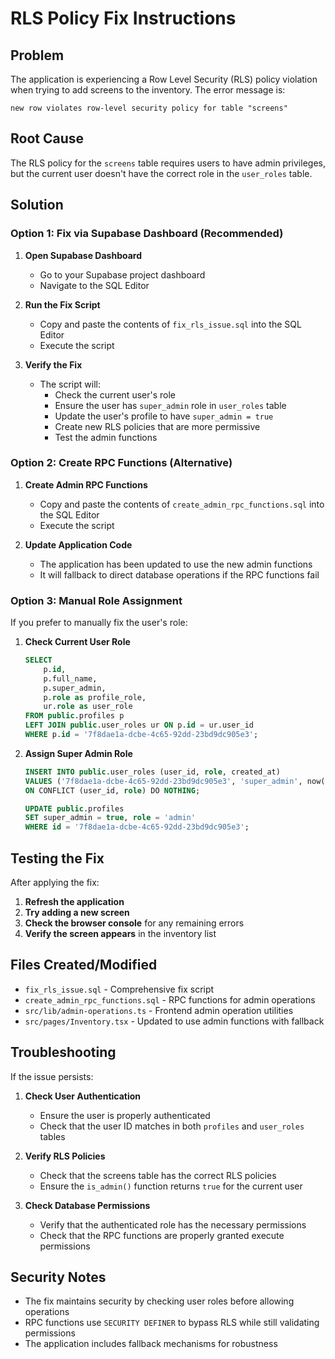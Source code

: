 # RLS Policy Fix Instructions

## Problem
The application is experiencing a Row Level Security (RLS) policy violation when trying to add screens to the inventory. The error message is:
```
new row violates row-level security policy for table "screens"
```

## Root Cause
The RLS policy for the `screens` table requires users to have admin privileges, but the current user doesn't have the correct role in the `user_roles` table.

## Solution

### Option 1: Fix via Supabase Dashboard (Recommended)

1. **Open Supabase Dashboard**
   - Go to your Supabase project dashboard
   - Navigate to the SQL Editor

2. **Run the Fix Script**
   - Copy and paste the contents of `fix_rls_issue.sql` into the SQL Editor
   - Execute the script

3. **Verify the Fix**
   - The script will:
     - Check the current user's role
     - Ensure the user has `super_admin` role in `user_roles` table
     - Update the user's profile to have `super_admin = true`
     - Create new RLS policies that are more permissive
     - Test the admin functions

### Option 2: Create RPC Functions (Alternative)

1. **Create Admin RPC Functions**
   - Copy and paste the contents of `create_admin_rpc_functions.sql` into the SQL Editor
   - Execute the script

2. **Update Application Code**
   - The application has been updated to use the new admin functions
   - It will fallback to direct database operations if the RPC functions fail

### Option 3: Manual Role Assignment

If you prefer to manually fix the user's role:

1. **Check Current User Role**
   ```sql
   SELECT 
       p.id,
       p.full_name,
       p.super_admin,
       p.role as profile_role,
       ur.role as user_role
   FROM public.profiles p
   LEFT JOIN public.user_roles ur ON p.id = ur.user_id
   WHERE p.id = '7f8dae1a-dcbe-4c65-92dd-23bd9dc905e3';
   ```

2. **Assign Super Admin Role**
   ```sql
   INSERT INTO public.user_roles (user_id, role, created_at)
   VALUES ('7f8dae1a-dcbe-4c65-92dd-23bd9dc905e3', 'super_admin', now())
   ON CONFLICT (user_id, role) DO NOTHING;
   
   UPDATE public.profiles 
   SET super_admin = true, role = 'admin'
   WHERE id = '7f8dae1a-dcbe-4c65-92dd-23bd9dc905e3';
   ```

## Testing the Fix

After applying the fix:

1. **Refresh the application**
2. **Try adding a new screen**
3. **Check the browser console** for any remaining errors
4. **Verify the screen appears** in the inventory list

## Files Created/Modified

- `fix_rls_issue.sql` - Comprehensive fix script
- `create_admin_rpc_functions.sql` - RPC functions for admin operations
- `src/lib/admin-operations.ts` - Frontend admin operation utilities
- `src/pages/Inventory.tsx` - Updated to use admin functions with fallback

## Troubleshooting

If the issue persists:

1. **Check User Authentication**
   - Ensure the user is properly authenticated
   - Check that the user ID matches in both `profiles` and `user_roles` tables

2. **Verify RLS Policies**
   - Check that the screens table has the correct RLS policies
   - Ensure the `is_admin()` function returns `true` for the current user

3. **Check Database Permissions**
   - Verify that the authenticated role has the necessary permissions
   - Check that the RPC functions are properly granted execute permissions

## Security Notes

- The fix maintains security by checking user roles before allowing operations
- RPC functions use `SECURITY DEFINER` to bypass RLS while still validating permissions
- The application includes fallback mechanisms for robustness
